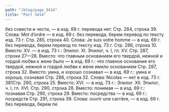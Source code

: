```yaml
---
path: "/blog/page_3414"
title: "Part 3414"
---
```


 без совести и чести, — в изд. 69 г. перевода нет.
Стр. 284, строка 39.
Слова: Mot d’ordre — в изд. 69 г. без перевода, берем перевод по тексту изд. 73 г.
Стр. 285, строка 40.
Слова: Je suis votre homme — в изд. 69 г. без перевода, берем перевод по тексту изд. 73 г.
Стр. 286, строка 10.
Вместо: XV. — в изд. 73 г.: Эпилог. XI.
Эпилог, ч. I, гл. XV.
Стр. 287, строки 27—28.
Вместо: что главным основанием его твердой, нежной и гордой любви к жене было — в изд. 69 г.: что главное основание его твердой, нежной и гордой любви к жене имело основанием
Стр. 287, строка 32.
Вместо: умна, и хорошо сознавал — в изд. 69 г.: умна и хороша, сознавая
Стр. 288, строка 32.
Слова: Nicolas — нет в изд. 73 г.
381Стр. 290, строка 25.
Вместо: XVI. — в изд. 73 г.: Эпилог. XII.
Эпилог, ч. I, гл. XVI.
Стр. 290, строка 28.
Вместо: понимая — в изд. 69 г.: познавая
Стр. 290, строка 29.
Вместо: посредства — в изд. 69 г.: посредств
Стр. 291, строка 39.
Слова: ouvrir une carrière, — в изд. 69 г. без перевода, берем пе
